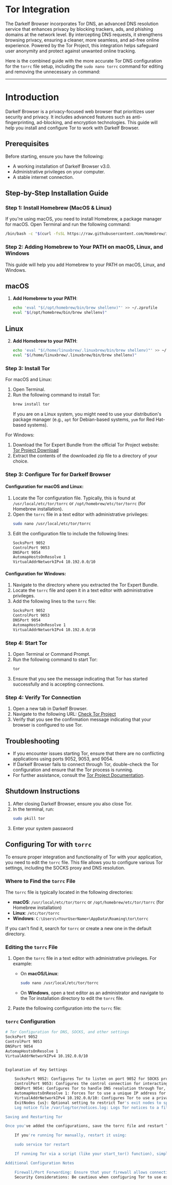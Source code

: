 # Tor Integration

The Darkelf Browser incorporates Tor DNS, an advanced DNS resolution service that enhances privacy by blocking trackers, ads, and phishing domains at the network level. By intercepting DNS requests, it strengthens browsing privacy, ensuring a cleaner, more seamless, and ad-free online experience. Powered by the Tor Project, this integration helps safeguard user anonymity and protect against unwanted online tracking.

Here is the combined guide with the more accurate Tor DNS configuration for the `torrc` file setup, including the `sudo nano torrc` command for editing and removing the unnecessary `sh` command:

---

# Introduction

Darkelf Browser is a privacy-focused web browser that prioritizes user security and privacy. It includes advanced features such as anti-fingerprinting, ad-blocking, and encryption technologies. This guide will help you install and configure Tor to work with Darkelf Browser.

## Prerequisites

Before starting, ensure you have the following:

- A working installation of Darkelf Browser v3.0.
- Administrative privileges on your computer.
- A stable internet connection.

## Step-by-Step Installation Guide

### Step 1: Install Homebrew (MacOS & Linux)

If you're using macOS, you need to install Homebrew, a package manager for macOS. Open Terminal and run the following command:

```sh
/bin/bash -c "$(curl -fsSL https://raw.githubusercontent.com/Homebrew/install/HEAD/install.sh)"
```
### Step 2: Adding Homebrew to Your PATH on macOS, Linux, and Windows

This guide will help you add Homebrew to your PATH on macOS, Linux, and Windows.

## macOS

1. **Add Homebrew to your PATH**:
   ```sh
   echo 'eval "$(/opt/homebrew/bin/brew shellenv)"' >> ~/.zprofile
   eval "$(/opt/homebrew/bin/brew shellenv)"

## Linux

2. **Add Homebrew to your PATH**:
   ```sh
   echo 'eval "$(/home/linuxbrew/.linuxbrew/bin/brew shellenv)"' >> ~/.profile
   eval "$(/home/linuxbrew/.linuxbrew/bin/brew shellenv)"

### Step 3: Install Tor

For macOS and Linux:

1. Open Terminal.
2. Run the following command to install Tor:
   ```sh
   brew install tor
   ```
   If you are on a Linux system, you might need to use your distribution's package manager (e.g., `apt` for Debian-based systems, `yum` for Red Hat-based systems).

For Windows:

1. Download the Tor Expert Bundle from the official Tor Project website: [Tor Project Download](https://www.torproject.org/download/)
2. Extract the contents of the downloaded zip file to a directory of your choice.

### Step 3: Configure Tor for Darkelf Browser

#### Configuration for macOS and Linux:

1. Locate the Tor configuration file. Typically, this is found at `/usr/local/etc/tor/torrc` or `/opt/homebrew/etc/tor/torrc` (for Homebrew installation).
2. Open the `torrc` file in a text editor with administrative privileges:
   ```bash
   sudo nano /usr/local/etc/tor/torrc
   ```
3. Edit the configuration file to include the following lines:
   ```sh
   SocksPort 9052
   ControlPort 9053
   DNSPort 9054
   AutomapHostsOnResolve 1
   VirtualAddrNetworkIPv4 10.192.0.0/10
   ```

#### Configuration for Windows:

1. Navigate to the directory where you extracted the Tor Expert Bundle.
2. Locate the `torrc` file and open it in a text editor with administrative privileges.
3. Add the following lines to the `torrc` file:
   ```sh
   SocksPort 9052
   ControlPort 9053
   DNSPort 9054
   AutomapHostsOnResolve 1
   VirtualAddrNetworkIPv4 10.192.0.0/10
   ```

### Step 4: Start Tor

1. Open Terminal or Command Prompt.
2. Run the following command to start Tor:
   ```sh
   tor
   ```
3. Ensure that you see the message indicating that Tor has started successfully and is accepting connections.

### Step 4: Verify Tor Connection

1. Open a new tab in Darkelf Browser.
2. Navigate to the following URL: [Check Tor Project](https://check.torproject.org/)
3. Verify that you see the confirmation message indicating that your browser is configured to use Tor.

## Troubleshooting

- If you encounter issues starting Tor, ensure that there are no conflicting applications using ports 9052, 9053, and 9054.
- If Darkelf Browser fails to connect through Tor, double-check the Tor configuration and ensure that the Tor process is running.
- For further assistance, consult the [Tor Project Documentation](https://support.torproject.org/).

## Shutdown Instructions

1. After closing Darkelf Browser, ensure you also close Tor.
2. In the terminal, run:
   ```bash
   sudo pkill tor
   ```
3. Enter your system password 


## Configuring Tor with `torrc`

To ensure proper integration and functionality of Tor with your application, you need to edit the `torrc` file. This file allows you to configure various Tor settings, including the SOCKS proxy and DNS resolution.

### Where to Find the `torrc` File

The `torrc` file is typically located in the following directories:

- **macOS**: `/usr/local/etc/tor/torrc` or `/opt/homebrew/etc/tor/torrc` (for Homebrew installation)
- **Linux**: `/etc/tor/torrc`
- **Windows**: `C:\Users\<YourUserName>\AppData\Roaming\tor\torrc`

If you can't find it, search for `torrc` or create a new one in the default directory.

### Editing the `torrc` File

1. Open the `torrc` file in a text editor with administrative privileges. For example:
   - On **macOS/Linux**:
     ```bash
     sudo nano /usr/local/etc/tor/torrc
     ```
   - On **Windows**, open a text editor as an administrator and navigate to the Tor installation directory to edit the `torrc` file.

2. Paste the following configuration into the `torrc` file:

### `torrc` Configuration
```bash
# Tor Configuration for DNS, SOCKS, and other settings
SocksPort 9052
ControlPort 9053
DNSPort 9054
AutomapHostsOnResolve 1
VirtualAddrNetworkIPv4 10.192.0.0/10


Explanation of Key Settings

    SocksPort 9052: Configures Tor to listen on port 9052 for SOCKS proxy connections.
    ControlPort 9053: Configures the control connection for interacting with Tor, used in your Python code with the Stem library.
    DNSPort 9054: Configures Tor to handle DNS resolution through Tor, ensuring anonymity in DNS queries.
    AutomapHostsOnResolve 1: Forces Tor to use a unique IP address for each resolved hostname, further enhancing privacy.
    VirtualAddrNetworkIPv4 10.192.0.0/10: Configures Tor to use a private IP address range for virtual addresses.
    ExitNodes {us}: Optional setting to restrict Tor's exit nodes to specific countries (e.g., the US). Remove if not needed.
    Log notice file /var/log/tor/notices.log: Logs Tor notices to a file for monitoring and troubleshooting.

Saving and Restarting Tor

Once you've added the configurations, save the torrc file and restart Tor to apply the changes:

    If you're running Tor manually, restart it using:

    sudo service tor restart 

    If running Tor via a script (like your start_tor() function), simply stop and start Tor again through your code.

Additional Configuration Notes

    Firewall/Port Forwarding: Ensure that your firewall allows connections on ports 9052, 9053, and 9054 if you're running Tor on a network that restricts these ports.
    Security Considerations: Be cautious when configuring Tor to use exit nodes from specific countries (like the ExitNodes option). This can reduce anonymity if the exit node is compromised or malicious.

